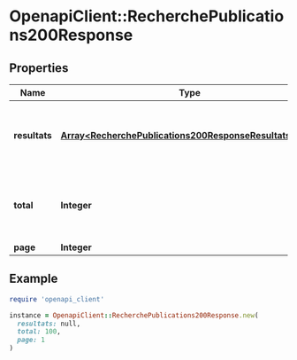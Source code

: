 # OpenapiClient::RecherchePublications200Response

## Properties

| Name | Type | Description | Notes |
| ---- | ---- | ----------- | ----- |
| **resultats** | [**Array&lt;RecherchePublications200ResponseResultatsInner&gt;**](RecherchePublications200ResponseResultatsInner.md) | Liste des publications qui correspondent à la recherche. | [optional] |
| **total** | **Integer** | Nombre de publications qui correspondent à la recherche. | [optional] |
| **page** | **Integer** | Page actuelle. | [optional] |

## Example

```ruby
require 'openapi_client'

instance = OpenapiClient::RecherchePublications200Response.new(
  resultats: null,
  total: 100,
  page: 1
)
```

